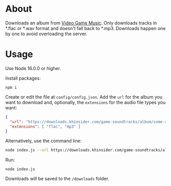 # About

Downloads an album from [Video Game Music](https://downloads.khinsider.com). Only downloads tracks in *.flac or *.wav format and doesn't fall back to *.mp3. Downloads happen one by one to avoid overloading the server.

# Usage

Use Node 16.0.0 or higher.

Install packages:

```
npm i
```

Create or edit the file at `config/config.json`. Add the `url` for the album you want to download and, optionally, the `extensions` for the audio file types you want:

```json
{
  "url": "https://downloads.khinsider.com/game-soundtracks/album/some-album",
  "extensions": [ "flac", "mp3" ]
}
```

Alternatively, use the command line:

```sh
node index.js --url https://downloads.khinsider.com/game-soundtracks/album/some-album --extensions "flac" --extensions "mp3"
```

Run:

```
node index.js
```

Downloads will be saved to the `/downloads` folder.
